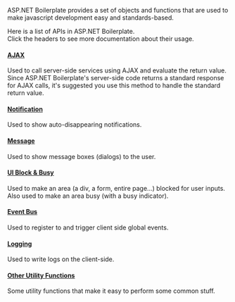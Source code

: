 ASP.NET Boilerplate provides a set of objects and functions that are
used to make javascript development easy and standards-based.

Here is a list of APIs in ASP.NET Boilerplate.  
Click the headers to see more documentation about their usage.

#### [AJAX](/Pages/Documents/Javascript-API/AJAX)

Used to call server-side services using AJAX and evaluate the return
value. Since ASP.NET Boilerplate's server-side code returns a standard
response for AJAX calls, it's suggested you use this method to handle the
standard return value.

#### [Notification](/Pages/Documents/Javascript-API/Notification)

Used to show auto-disappearing notifications.

#### [Message](/Pages/Documents/Javascript-API/Message)

Used to show message boxes (dialogs) to the user.

#### [UI Block & Busy](/Pages/Documents/Javascript-API/UI-Block-Busy)

Used to make an area (a div, a form, entire page...) blocked for user
inputs. Also used to make an area busy (with a busy indicator).

#### [Event Bus](/Pages/Documents/Javascript-API/Event-Bus)

Used to register to and trigger client side global events.

#### [Logging](/Pages/Documents/Javascript-API/Logging)

Used to write logs on the client-side.

#### [Other Utility Functions](/Pages/Documents/Javascript-API/Other-Utilities)

Some utility functions that make it easy to perform some common stuff.
